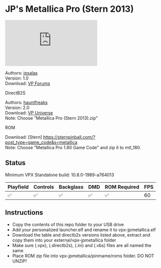 # JP's Metallica Pro (Stern 2013)

![Table Preview](https://www.vpforums.org/index.php?s=c4190c252e4b0afe20488a58dfe99e31&app=downloads&module=display&section=screenshot&record=119216&id=18612&full=1)

Authors: [jpsalas](https://www.vpforums.org/index.php?s=c4190c252e4b0afe20488a58dfe99e31&showuser=277)  
Version: 1.0  
Download: [VP Forums](https://www.vpforums.org/index.php?app=downloads&showfile=18612)

DirectB2S

Authors: [hauntfreaks](https://vpuniverse.com/profile/5216-hauntfreaks/)  
Version: 2.0  
Download: [VP Universe](https://vpuniverse.com/files/file/10947-metallica-premium-monsters-stern-2013-b2s-with-full-dmd/)  
Note: Choose "Metallica Pro (Stern 2013).zip"

ROM

Download: [Stern] https://sternpinball.com/?post_type=game_code&s=metallica  
Note: Choose "Metallica Pro 1.80 Game Code" and zip it to mtl_180.

## Status 

Minimum VPX Standalone build: 10.8.0-1989-a764013

| Playfield | Controls | Backglass | DMD | ROM Required | FPS | 
|-----------|----------|-----------|-----|--------------|-----|
| :white_check_mark: | :white_check_mark: | :white_check_mark: | :white_check_mark: | :white_check_mark: | 60 |

## Instructions

- Copy the contents of this repo folder to your USB drive
- Add your personalized launcher.elf and rename it to vpx-jpmetallica.elf
- Download the table and directb2s versions listed above, extract and copy them into your external/vpx-jpmetallica folder
- Make sure (.vpx), (.directb2s), (.ini) and (.vbs) files are all named the same
- Place ROM zip file into vpx-jpmetallica/pinmame/roms folder. DO NOT UNZIP!
